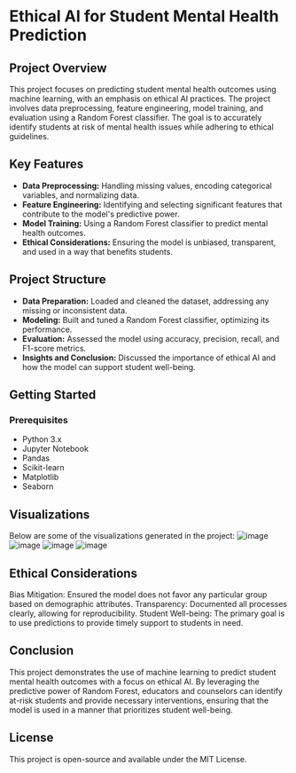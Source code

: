 # Ethical AI for Student Mental Health Prediction

## Project Overview
This project focuses on predicting student mental health outcomes using machine learning, with an emphasis on ethical AI practices. The project involves data preprocessing, feature engineering, model training, and evaluation using a Random Forest classifier. The goal is to accurately identify students at risk of mental health issues while adhering to ethical guidelines.

## Key Features
- **Data Preprocessing:** Handling missing values, encoding categorical variables, and normalizing data.
- **Feature Engineering:** Identifying and selecting significant features that contribute to the model's predictive power.
- **Model Training:** Using a Random Forest classifier to predict mental health outcomes.
- **Ethical Considerations:** Ensuring the model is unbiased, transparent, and used in a way that benefits students.

## Project Structure
- **Data Preparation:** Loaded and cleaned the dataset, addressing any missing or inconsistent data.
- **Modeling:** Built and tuned a Random Forest classifier, optimizing its performance.
- **Evaluation:** Assessed the model using accuracy, precision, recall, and F1-score metrics.
- **Insights and Conclusion:** Discussed the importance of ethical AI and how the model can support student well-being.

## Getting Started

### Prerequisites
- Python 3.x
- Jupyter Notebook
- Pandas
- Scikit-learn
- Matplotlib
- Seaborn
  
## Visualizations
Below are some of the visualizations generated in the project:
![image](https://github.com/user-attachments/assets/b935a48a-c5c6-4751-981b-38ca67b79deb)
![image](https://github.com/user-attachments/assets/7dd65c8d-5873-4ae8-ad7e-bc56a66ea5f8)
![image](https://github.com/user-attachments/assets/7288c44b-5162-4317-9b81-33ff7d0c5aa4)
![image](https://github.com/user-attachments/assets/3b52ed5d-3390-40ed-b698-488610aa4885)


## Ethical Considerations
Bias Mitigation: Ensured the model does not favor any particular group based on demographic attributes.
Transparency: Documented all processes clearly, allowing for reproducibility.
Student Well-being: The primary goal is to use predictions to provide timely support to students in need.

## Conclusion
This project demonstrates the use of machine learning to predict student mental health outcomes with a focus on ethical AI. By leveraging the predictive power of Random Forest, educators and counselors can identify at-risk students and provide necessary interventions, ensuring that the model is used in a manner that prioritizes student well-being.

## License
This project is open-source and available under the MIT License.
